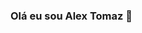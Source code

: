 ### Olá eu sou Alex Tomaz 👋

<!--
**Alex1158/Alex1158** is a ✨ _special_ ✨ repository because its `README.md` (this file) appears on your GitHub profile.

Here are some ideas to get you started:

- 🔭 Estudante 
- 🌱 Conhecimento em HTML E CSS, Estudando JAVA e JAVASCRIPT Conhecimentos PHP, BANCO DE DADOS MYSQL.
- 👯 I’m looking to collaborate on ...
- 🤔 I’m looking for help with ...
- 💬 Ask me about ...
- 📫 How to reach me: ...
- 😄 Pronouns: ...
- ⚡ Fun fact: ...
-->
